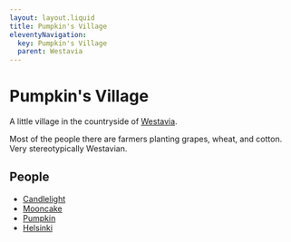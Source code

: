 ```yaml
---
layout: layout.liquid
title: Pumpkin's Village
eleventyNavigation:
  key: Pumpkin's Village
  parent: Westavia
---
```


# Pumpkin's Village

A little village in the countryside of [Westavia](/world/westavia/).

Most of the people there are farmers planting grapes, wheat, and cotton. Very stereotypically Westavian.

## People

- [Candlelight](/characters/candlelight/)
- [Mooncake](/characters/mooncake/)
- [Pumpkin](/characters/pumpkin/)
- [Helsinki](/characters/helsinki/)
